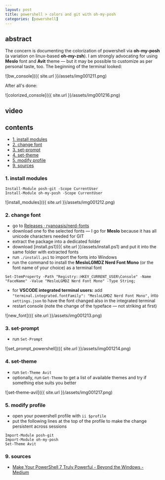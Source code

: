 ```yaml
---
layout: post
title: powershell > colors and git with oh-my-posh
categories: [powershell]
---
```


## abstract
The concern is documenting the colorization of powershell via **oh-my-posh** (a variation on linux-based **oh-my-zsh**). I am strongly advocating for using **Meslo** font and **Avit** theme — but it may be possible to customize as per personal taste, too. The beginning of the terminal looked:

![bw_console]({{ site.url }}/assets/img001211.png)

After all's done:

![colorized_console]({{ site.url }}/assets/img001216.png)

## video
## contents
<!-- TOC -->

- [1. install modules](#1-install-modules)
- [2. change font](#2-change-font)
- [3. set-prompt](#3-set-prompt)
- [4. set-theme](#4-set-theme)
- [5. modify profile](#5-modify-profile)
- [9. sources](#9-sources)

<!-- /TOC -->

### 1. install modules

```
Install-Module posh-git -Scope CurrentUser
Install-Module oh-my-posh -Scope CurrentUser
```

![install_modules]({{ site.url }}/assets/img001212.png)


### 2. change font
* go to [Releases · ryanoasis/nerd-fonts](https://github.com/ryanoasis/nerd-fonts/releases)
* download one fo the selected fonts — I go for **Meslo** because it has all unicode characters needed for GIT 
* extract the package into a dedicated folder
* download [install.ps1]({{ site.url }}/assets/install.ps1) and put it into the same folder with extracted fonts
* run `./install.ps1` to import the fonts into Windows
* run the command to install the **MesloLGMDZ Nerd Font Mono** (or the font name of your choice) as a terminal font

```
Set-ItemProperty -Path "Registry::HKEY_CURRENT_USER\Console" -Name "FaceName" -Value "MesloLGMDZ Nerd Font Mono" -Type String;
```

* for **VSCODE integrated terminal users:** add `"terminal.integrated.fontFamily": "MesloLGMDZ Nerd Font Mono",` into `settings.json` to have the font changed also in the integrated terminal 
* restart console (note the change of the typeface — not striking at first)

![new_font]({{ site.url }}/assets/img001213.png)

### 3. set-prompt 
* run `Set-Prompt`

![set_prompt_powershell]({{ site.url }}/assets/img001214.png)

### 4. set-theme
* run `Set-Theme Avit` 
* optionally, run `Get-Theme` to get a list of available themes and try if something else suits you better

![set-theme-avil]({{ site.url }}/assets/img001217.png)

### 5. modify profile
* open your powershell profile with `ii $profile`
* put the following lines at the top of the profile to make the change persistent across sessions

```
Import-Module posh-git
Import-Module oh-my-posh
Set-Theme Avit
```

### 9. sources
* [Make Your PowerShell 7 Truly Powerful - Beyond the Windows - Medium](https://medium.com/rkttu/make-your-powershell-7-truly-powerful-eb56b3fbe37f)